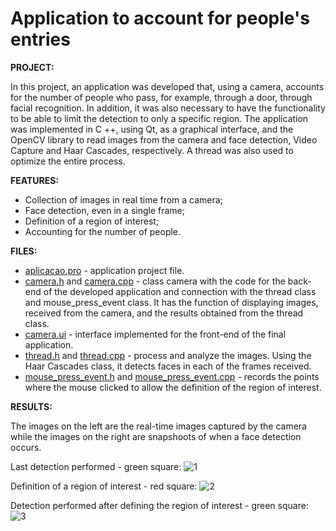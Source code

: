 # Application to account for people's entries

**PROJECT:** 

In this project, an application was developed that, using a camera, accounts for the number of people who pass, for example, through a door, through facial recognition. In addition, it was also necessary to have the functionality to be able to limit the detection to only a specific region. The application was implemented in C ++, using Qt, as a graphical interface, and the OpenCV library to read images from the camera and face detection, Video Capture and Haar Cascades, respectively. A thread was also used to optimize the entire process.

**FEATURES:** 

* Collection of images in real time from a camera;
* Face detection, even in a single frame;
* Definition of a region of interest;
* Accounting for the number of people.

**FILES:** 
* [aplicacao.pro](https://github.com/MiguelCastro3/Application-for-manual-segmentation/blob/master/aplicacao.pro) - application project file.
* [camera.h](https://github.com/MiguelCastro3/Application-to-account-for-people-s-entries/blob/master/camera.h) and [camera.cpp](https://github.com/MiguelCastro3/Application-to-account-for-people-s-entries/blob/master/camera.cpp) - class camera with the code for the back-end of the developed application and connection with the thread class and mouse_press_event class. It has the function of displaying images, received from the camera, and the results obtained from the thread class.
* [camera.ui](https://github.com/MiguelCastro3/Application-to-account-for-people-s-entries/blob/master/camera.ui) - interface implemented for the front-end of the final application.
* [thread.h](https://github.com/MiguelCastro3/Application-to-account-for-people-s-entries/blob/master/thread.h) and [thread.cpp](https://github.com/MiguelCastro3/Application-to-account-for-people-s-entries/blob/master/thread.cpp) - process and analyze the images. Using the Haar Cascades class, it detects faces in each of the frames received.
* [mouse_press_event.h](https://github.com/MiguelCastro3/Application-to-account-for-people-s-entries/blob/master/mouse_press_event.h) and [mouse_press_event.cpp](https://github.com/MiguelCastro3/Application-to-account-for-people-s-entries/blob/master/mouse_press_event.cpp) - records the points where the mouse clicked to allow the definition of the region of interest.


**RESULTS:** 

The images on the left are the real-time images captured by the camera while the images on the right are snapshoots of when a face detection occurs.

Last detection performed - green square:
![1](https://user-images.githubusercontent.com/66881028/85320486-0bea2600-b4bb-11ea-9574-d187ec2b1cd5.png)

Definition of a region of interest - red square:
![2](https://user-images.githubusercontent.com/66881028/85320489-0c82bc80-b4bb-11ea-890f-d72bb0834f45.png)

Detection performed after defining the region of interest - green square:
![3](https://user-images.githubusercontent.com/66881028/85320491-0d1b5300-b4bb-11ea-9188-c8f462505f26.png)
